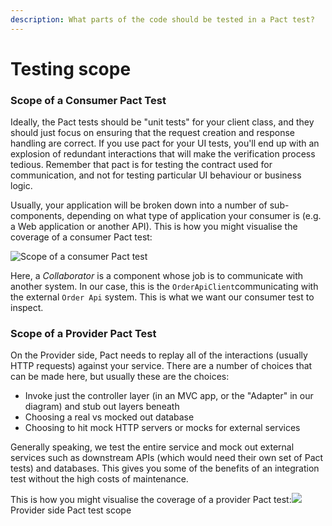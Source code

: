 ```yaml
---
description: What parts of the code should be tested in a Pact test?
---
```


# Testing scope

### Scope of a Consumer Pact Test

Ideally, the Pact tests should be "unit tests" for your client class, and they should just focus on ensuring that the request creation and response handling are correct. If you use pact for your UI tests, you'll end up with an explosion of redundant interactions that will make the verification process tedious. Remember that pact is for testing the contract used for communication, and not for testing particular UI behaviour or business logic.

Usually, your application will be broken down into a number of sub-components, depending on what type of application your consumer is \(e.g. a Web application or another API\). This is how you might visualise the coverage of a consumer Pact test:

![Scope of a consumer Pact test](../.gitbook/assets/consumer-test-coverage.png)

Here, a _Collaborator_ is a component whose job is to communicate with another system. In our case, this is the `OrderApiClient`communicating with the external `Order Api` system. This is what we want our consumer test to inspect.

### Scope of a Provider Pact Test <a id="scope-of-a-provider-pact-test"></a>

On the Provider side, Pact needs to replay all of the interactions \(usually HTTP requests\) against your service. There are a number of choices that can be made here, but usually these are the choices:

* Invoke just the controller layer \(in an MVC app, or the "Adapter" in our diagram\) and stub out layers beneath
* Choosing a real vs mocked out database
* Choosing to hit mock HTTP servers or mocks for external services

Generally speaking, we test the entire service and mock out external services such as downstream APIs \(which would need their own set of Pact tests\) and databases. This gives you some of the benefits of an integration test without the high costs of maintenance.

This is how you might visualise the coverage of a provider Pact test:![](https://gblobscdn.gitbook.com/assets%2F-LC2AYrI9MJa-_aAjE1u%2F-LpIfDjFGfbhsHiW8sCG%2F-LpIjOoPxs5RfxLcSafS%2Fscreenshot.png?alt=media&token=538de49c-dc81-45bb-926e-45ac722f5a09)Provider side Pact test scope

